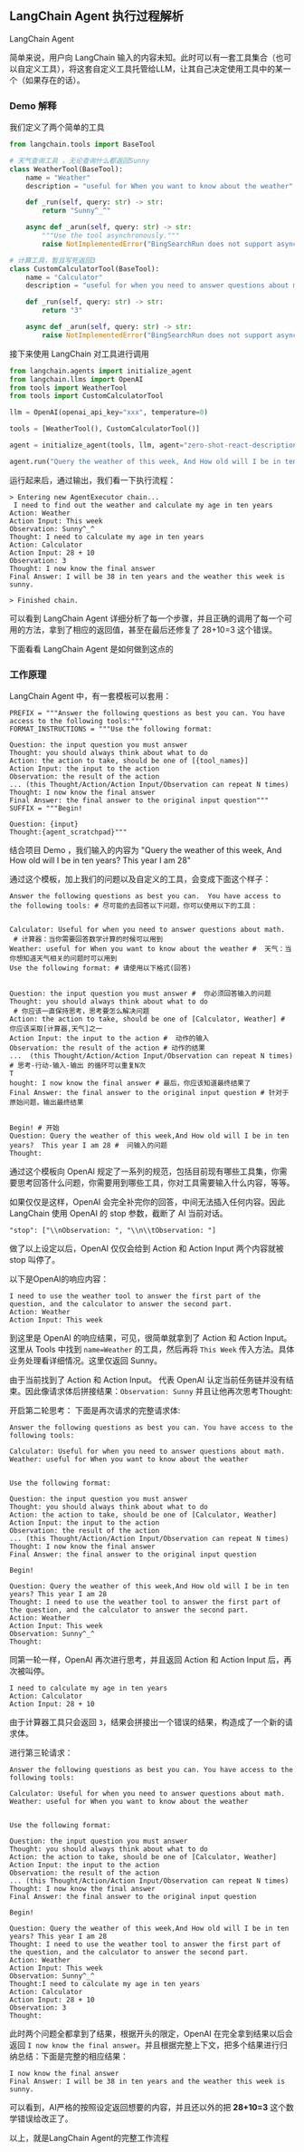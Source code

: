 ## LangChain Agent 执行过程解析

LangChain Agent

简单来说，用户向 LangChain 输入的内容未知。此时可以有一套工具集合（也可以自定义工具），将这套自定义工具托管给LLM，让其自己决定使用工具中的某一个（如果存在的话）。

### Demo 解释

我们定义了两个简单的工具
```python
from langchain.tools import BaseTool

# 天气查询工具 ，无论查询什么都返回Sunny
class WeatherTool(BaseTool):
    name = "Weather"
    description = "useful for When you want to know about the weather"

    def _run(self, query: str) -> str:
        return "Sunny^_^"

    async def _arun(self, query: str) -> str:
        """Use the tool asynchronously."""
        raise NotImplementedError("BingSearchRun does not support async")

# 计算工具，暂且写死返回3
class CustomCalculatorTool(BaseTool):
    name = "Calculator"
    description = "useful for when you need to answer questions about math."

    def _run(self, query: str) -> str:
        return "3"

    async def _arun(self, query: str) -> str:
        raise NotImplementedError("BingSearchRun does not support async")
```

接下来使用 LangChain 对工具进行调用
```python
from langchain.agents import initialize_agent
from langchain.llms import OpenAI
from tools import WeatherTool
from tools import CustomCalculatorTool

llm = OpenAI(openai_api_key="xxx", temperature=0)

tools = [WeatherTool(), CustomCalculatorTool()]

agent = initialize_agent(tools, llm, agent="zero-shot-react-description", verbose=True)

agent.run("Query the weather of this week, And How old will I be in ten years? This year I am 28")

```

运行起来后，通过输出，我们看一下执行流程：
```
> Entering new AgentExecutor chain...
 I need to find out the weather and calculate my age in ten years
Action: Weather
Action Input: This week
Observation: Sunny^_^
Thought: I need to calculate my age in ten years
Action: Calculator
Action Input: 28 + 10
Observation: 3
Thought: I now know the final answer
Final Answer: I will be 38 in ten years and the weather this week is sunny.

> Finished chain.
```
可以看到 LangChain Agent 详细分析了每一个步骤，并且正确的调用了每一个可用的方法，拿到了相应的返回值，甚至在最后还修复了 28+10=3 这个错误。

下面看看 LangChain Agent 是如何做到这点的

### 工作原理

LangChain Agent 中，有一套模板可以套用：
```
PREFIX = """Answer the following questions as best you can. You have access to the following tools:"""
FORMAT_INSTRUCTIONS = """Use the following format:

Question: the input question you must answer
Thought: you should always think about what to do
Action: the action to take, should be one of [{tool_names}]
Action Input: the input to the action
Observation: the result of the action
... (this Thought/Action/Action Input/Observation can repeat N times)
Thought: I now know the final answer
Final Answer: the final answer to the original input question"""
SUFFIX = """Begin!

Question: {input}
Thought:{agent_scratchpad}"""
```
结合项目 Demo ，我们输入的内容为 "Query the weather of this week, And How old will I be in ten years? This year I am 28"

通过这个模板，加上我们的问题以及自定义的工具，会变成下面这个样子：

```
Answer the following questions as best you can.  You have access to the following tools: # 尽可能的去回答以下问题，你可以使用以下的工具：


Calculator: Useful for when you need to answer questions about math.
 # 计算器：当你需要回答数学计算的时候可以用到
Weather: useful for When you want to know about the weather #  天气：当你想知道天气相关的问题时可以用到
Use the following format: # 请使用以下格式(回答)


Question: the input question you must answer #  你必须回答输入的问题
Thought: you should always think about what to do
 # 你应该一直保持思考，思考要怎么解决问题
Action: the action to take, should be one of [Calculator, Weather] #  你应该采取[计算器,天气]之一
Action Input: the input to the action #  动作的输入
Observation: the result of the action # 动作的结果
...  (this Thought/Action/Action Input/Observation can repeat N times) # 思考-行动-输入-输出 的循环可以重复N次
T
hought: I now know the final answer # 最后，你应该知道最终结果了
Final Answer: the final answer to the original input question # 针对于原始问题，输出最终结果


Begin! # 开始
Question: Query the weather of this week,And How old will I be in ten years?  This year I am 28 #  问输入的问题
Thought:
```

通过这个模板向 OpenAI 规定了一系列的规范，包括目前现有哪些工具集，你需要思考回答什么问题，你需要用到哪些工具，你对工具需要输入什么内容，等等。

如果仅仅是这样，OpenAI 会完全补完你的回答，中间无法插入任何内容。因此LangChain 使用 OpenAI 的 stop 参数，截断了 AI 当前对话。

```
"stop": ["\\nObservation: ", "\\n\\tObservation: "]
```

做了以上设定以后，OpenAI 仅仅会给到 Action 和 Action Input 两个内容就被 stop 叫停了。

以下是OpenAI的响应内容：

```
I need to use the weather tool to answer the first part of the question, and the calculator to answer the second part.
Action: Weather
Action Input: This week
```

到这里是 OpenAI 的响应结果，可见，很简单就拿到了 Action 和 Action Input。
这里从 Tools 中找到 `name=Weather` 的工具，然后再将 `This Week` 传入方法。具体业务处理看详细情况。这里仅返回 Sunny。

由于当前找到了 Action 和 Action Input。 代表 OpenAI 认定当前任务链并没有结束。因此像请求体后拼接结果：`Observation: Sunny` 并且让他再次思考Thought:

开启第二轮思考：
下面是再次请求的完整请求体:

```
Answer the following questions as best you can. You have access to the following tools:

Calculator: Useful for when you need to answer questions about math.
Weather: useful for When you want to know about the weather


Use the following format:

Question: the input question you must answer
Thought: you should always think about what to do
Action: the action to take, should be one of [Calculator, Weather]
Action Input: the input to the action
Observation: the result of the action
... (this Thought/Action/Action Input/Observation can repeat N times)
Thought: I now know the final answer
Final Answer: the final answer to the original input question

Begin!

Question: Query the weather of this week,And How old will I be in ten years? This year I am 28
Thought: I need to use the weather tool to answer the first part of the question, and the calculator to answer the second part.
Action: Weather
Action Input: This week
Observation: Sunny^_^
Thought:
```

同第一轮一样，OpenAI 再次进行思考，并且返回 Action 和 Action Input 后，再次被叫停。

```
I need to calculate my age in ten years
Action: Calculator
Action Input: 28 + 10
```

由于计算器工具只会返回 `3`，结果会拼接出一个错误的结果，构造成了一个新的请求体。

进行第三轮请求：

```
Answer the following questions as best you can. You have access to the following tools:

Calculator: Useful for when you need to answer questions about math.
Weather: useful for When you want to know about the weather


Use the following format:

Question: the input question you must answer
Thought: you should always think about what to do
Action: the action to take, should be one of [Calculator, Weather]
Action Input: the input to the action
Observation: the result of the action
... (this Thought/Action/Action Input/Observation can repeat N times)
Thought: I now know the final answer
Final Answer: the final answer to the original input question

Begin!

Question: Query the weather of this week,And How old will I be in ten years? This year I am 28
Thought: I need to use the weather tool to answer the first part of the question, and the calculator to answer the second part.
Action: Weather
Action Input: This week
Observation: Sunny^_^
Thought:I need to calculate my age in ten years
Action: Calculator
Action Input: 28 + 10
Observation: 3
Thought:
```

此时两个问题全都拿到了结果，根据开头的限定，OpenAI 在完全拿到结果以后会返回 `I now know the final answer`。并且根据完整上下文，把多个结果进行归纳总结：下面是完整的相应结果：

```
I now know the final answer
Final Answer: I will be 38 in ten years and the weather this week is sunny.
```

可以看到，AI严格的按照设定返回想要的内容，并且还以外的把 **28+10=3** 这个数学错误给改正了。

以上，就是LangChain Agent的完整工作流程

